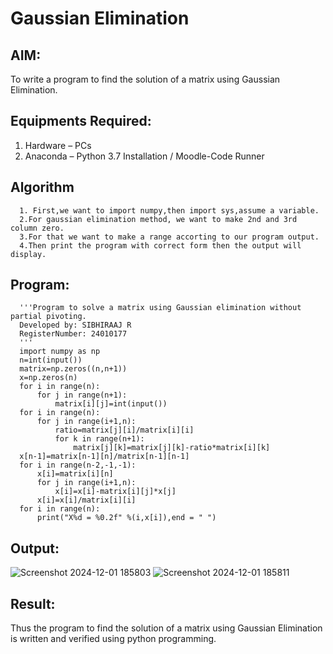 # Gaussian Elimination

## AIM:
To write a program to find the solution of a matrix using Gaussian Elimination.

## Equipments Required:
1. Hardware – PCs
2. Anaconda – Python 3.7 Installation / Moodle-Code Runner

## Algorithm
      1. First,we want to import numpy,then import sys,assume a variable.
      2.For gaussian elimination method, we want to make 2nd and 3rd column zero.
      3.For that we want to make a range accorting to our program output.
      4.Then print the program with correct form then the output will display.

## Program:
      '''Program to solve a matrix using Gaussian elimination without partial pivoting.
      Developed by: SIBHIRAAJ R
      RegisterNumber: 24010177
      '''
      import numpy as np
      n=int(input())
      matrix=np.zeros((n,n+1))
      x=np.zeros(n)
      for i in range(n):
          for j in range(n+1):
              matrix[i][j]=int(input())
      for i in range(n):
          for j in range(i+1,n):
              ratio=matrix[j][i]/matrix[i][i]
              for k in range(n+1):
                  matrix[j][k]=matrix[j][k]-ratio*matrix[i][k]
      x[n-1]=matrix[n-1][n]/matrix[n-1][n-1]
      for i in range(n-2,-1,-1):
          x[i]=matrix[i][n]
          for j in range(i+1,n):
              x[i]=x[i]-matrix[i][j]*x[j]
          x[i]=x[i]/matrix[i][i]
      for i in range(n):
          print("X%d = %0.2f" %(i,x[i]),end = " ")


## Output:
![Screenshot 2024-12-01 185803](https://github.com/user-attachments/assets/d954682b-2a7b-45b4-904e-0dd6d20b52cf)
![Screenshot 2024-12-01 185811](https://github.com/user-attachments/assets/da5c5d6e-752c-42fc-bf77-bbae031b62b3)


## Result:
Thus the program to find the solution of a matrix using Gaussian Elimination is written and verified using python programming.

